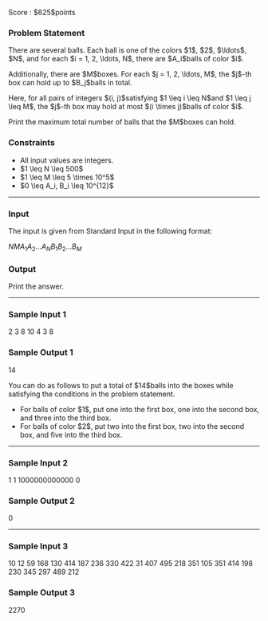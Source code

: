
<div>

<span>

<span>

<p>
Score : $625$points
</p>

<div>

<section>

### **Problem Statement**

<p>
There are several balls.
Each ball is one of the colors $1$, $2$, $\ldots$, $N$, and for each $i = 1, 2, \ldots, N$, there are $A_i$balls of color $i$.
</p>

<p>
Additionally, there are $M$boxes.
For each $j = 1, 2, \ldots, M$, the $j$-th box can hold up to $B_j$balls in total.
</p>

<p>
Here, for all pairs of integers $(i, j)$satisfying $1 \leq i \leq N$and $1 \leq j \leq M$,
the $j$-th box may hold at most $(i \times j)$balls of color $i$.
</p>

<p>
Print the maximum total number of balls that the $M$boxes can hold.
</p>

</section>

</div>

<div>

<section>

### **Constraints**

<ul>

<li>
All input values are integers.
</li>

<li>
$1 \leq N \leq 500$
</li>

<li>
$1 \leq M \leq 5 \times 10^5$
</li>

<li>
$0 \leq A_i, B_i \leq 10^{12}$
</li>

</ul>

</section>

</div>

---

<div>

<div>

<section>

### **Input**

<p>
The input is given from Standard Input in the following format:
</p>

<div>

$N$$M$$A_1$$A_2$$\ldots$$A_N$$B_1$$B_2$$\ldots$$B_M$
</div>

</section>

</div>

<div>

<section>

### **Output**

<p>
Print the answer.
</p>

</section>

</div>

</div>

---

<div>

<section>

### **Sample Input 1**

<div>

2 3
8 10
4 3 8

</div>

</section>

</div>

<div>

<section>

### **Sample Output 1**

<div>

14

</div>

<p>
You can do as follows to put a total of $14$balls into the boxes while satisfying the conditions in the problem statement.
</p>

<ul>

<li>
For balls of color $1$, put one into the first box, one into the second box, and three into the third box.
</li>

<li>
For balls of color $2$, put two into the first box, two into the second box, and five into the third box.
</li>

</ul>

</section>

</div>

---

<div>

<section>

### **Sample Input 2**

<div>

1 1
1000000000000
0

</div>

</section>

</div>

<div>

<section>

### **Sample Output 2**

<div>

0

</div>

</section>

</div>

---

<div>

<section>

### **Sample Input 3**

<div>

10 12
59 168 130 414 187 236 330 422 31 407
495 218 351 105 351 414 198 230 345 297 489 212

</div>

</section>

</div>

<div>

<section>

### **Sample Output 3**

<div>

2270

</div>

</section>

</div>

</span>

</span>

</div>
